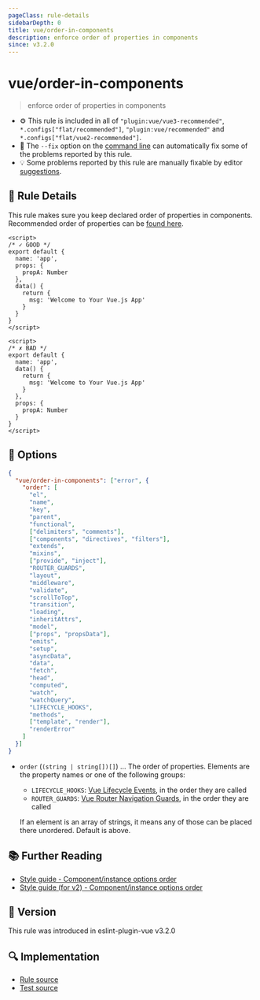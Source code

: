 ```yaml
---
pageClass: rule-details
sidebarDepth: 0
title: vue/order-in-components
description: enforce order of properties in components
since: v3.2.0
---
```


# vue/order-in-components

> enforce order of properties in components

- :gear: This rule is included in all of `"plugin:vue/vue3-recommended"`, `*.configs["flat/recommended"]`, `"plugin:vue/recommended"` and `*.configs["flat/vue2-recommended"]`.
- :wrench: The `--fix` option on the [command line](https://eslint.org/docs/user-guide/command-line-interface#fixing-problems) can automatically fix some of the problems reported by this rule.
- :bulb: Some problems reported by this rule are manually fixable by editor [suggestions](https://eslint.org/docs/developer-guide/working-with-rules#providing-suggestions).

## :book: Rule Details

This rule makes sure you keep declared order of properties in components.
Recommended order of properties can be [found here](https://vuejs.org/style-guide/rules-recommended.html#component-instance-options-order).

<eslint-code-block fix :rules="{'vue/order-in-components': ['error']}">

```vue
<script>
/* ✓ GOOD */
export default {
  name: 'app',
  props: {
    propA: Number
  },
  data() {
    return {
      msg: 'Welcome to Your Vue.js App'
    }
  }
}
</script>
```

</eslint-code-block>

<eslint-code-block fix :rules="{'vue/order-in-components': ['error']}">

```vue
<script>
/* ✗ BAD */
export default {
  name: 'app',
  data() {
    return {
      msg: 'Welcome to Your Vue.js App'
    }
  },
  props: {
    propA: Number
  }
}
</script>
```

</eslint-code-block>

## :wrench: Options

```json
{
  "vue/order-in-components": ["error", {
    "order": [
      "el",
      "name",
      "key",
      "parent",
      "functional",
      ["delimiters", "comments"],
      ["components", "directives", "filters"],
      "extends",
      "mixins",
      ["provide", "inject"],
      "ROUTER_GUARDS",
      "layout",
      "middleware",
      "validate",
      "scrollToTop",
      "transition",
      "loading",
      "inheritAttrs",
      "model",
      ["props", "propsData"],
      "emits",
      "setup",
      "asyncData",
      "data",
      "fetch",
      "head",
      "computed",
      "watch",
      "watchQuery",
      "LIFECYCLE_HOOKS",
      "methods",
      ["template", "render"],
      "renderError"
    ]
  }]
}
```

- `order` (`(string | string[])[]`) ... The order of properties. Elements are the property names or one of the following groups:

  - `LIFECYCLE_HOOKS`: [Vue Lifecycle Events](https://vuejs.org/guide/essentials/lifecycle.html#lifecycle-diagram), in the order they are called
  - `ROUTER_GUARDS`: [Vue Router Navigation Guards](https://router.vuejs.org/guide/advanced/navigation-guards.html#in-component-guards), in the order they are called

  If an element is an array of strings, it means any of those can be placed there unordered. Default is above.

## :books: Further Reading

- [Style guide - Component/instance options order](https://vuejs.org/style-guide/rules-recommended.html#component-instance-options-order)
- [Style guide (for v2) - Component/instance options order](https://v2.vuejs.org/v2/style-guide/#Component-instance-options-order-recommended)

## :rocket: Version

This rule was introduced in eslint-plugin-vue v3.2.0

## :mag: Implementation

- [Rule source](https://github.com/vuejs/eslint-plugin-vue/blob/master/lib/rules/order-in-components.js)
- [Test source](https://github.com/vuejs/eslint-plugin-vue/blob/master/tests/lib/rules/order-in-components.js)
